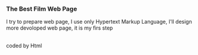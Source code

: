 <h3>The Best Film Web Page</h3>
    <p>
        I try to prepare web page, I use only Hypertext Markup Language, I'll design more devoloped web page, it is my firs step
    </p>
    <br /> coded by Html
